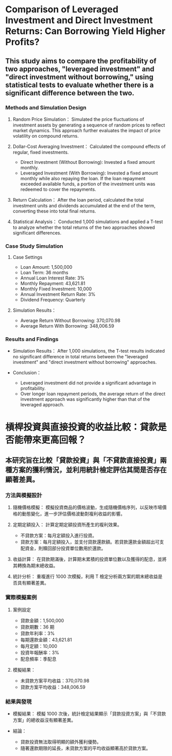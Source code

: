 # Comparison of Leveraged Investment and Direct Investment Returns: Can Borrowing Yield Higher Profits?
## This study aims to compare the profitability of two approaches, "leveraged investment" and "direct investment without borrowing," using statistical tests to evaluate whether there is a significant difference between the two.

### Methods and Simulation Design
1. Random Price Simulation：
Simulated the price fluctuations of investment assets by generating a sequence of random prices to reflect market dynamics. This approach further evaluates the impact of price volatility on compound returns.

2. Dollar-Cost Averaging Investment：
Calculated the compound effects of regular, fixed investments.

    - Direct Investment (Without Borrowing): Invested a fixed amount monthly.
    - Leveraged Investment (With Borrowing): Invested a fixed amount monthly while also repaying the loan. If the loan repayment exceeded available funds, a portion of the investment units was redeemed to cover the repayments.

3. Return Calculation：
After the loan period, calculated the total investment units and dividends accumulated at the end of the term, converting these into total final returns.

4. Statistical Analysis：
Conducted 1,000 simulations and applied a T-test to analyze whether the total returns of the two approaches showed significant differences.

### Case Study Simulation
1. Case Settings
    - Loan Amount: 1,500,000
    - Loan Term: 36 months
    - Annual Loan Interest Rate: 3%
    - Monthly Repayment: 43,621.81
    - Monthly Fixed Investment: 10,000
    - Annual Investment Return Rate: 3%
    - Dividend Frequency: Quarterly

2. Simulation Results：
    - Average Return Without Borrowing: 370,070.98
    - Average Return With Borrowing: 348,006.59

### Results and Findings

- Simulation Results：
After 1,000 simulations, the T-test results indicated no significant difference in total returns between the "leveraged investment" and "direct investment without borrowing" approaches.

- Conclusion：

    - Leveraged investment did not provide a significant advantage in profitability.
    - Over longer loan repayment periods, the average return of the direct investment approach was significantly higher than that of the leveraged approach.


# 槓桿投資與直接投資的收益比較：貸款是否能帶來更高回報？
## 本研究旨在比較「貸款投資」與「不貸款直接投資」兩種方案的獲利情況，並利用統計檢定評估其間是否存在顯著差異。

### 方法與模擬設計
1. 隨機價格模擬：
模擬投資商品的價格波動，生成隨機價格序列，以反映市場價格的動態變化，進一步評估價格波動對複利收益的影響。

2. 定期定額投入：
計算定期定額投資所產生的複利效果。

    - 不貸款方案：每月定額投入進行投資。
    - 貸款方案：每月定額投入，並支付貸款還款額。若貸款還款金額超出可支配資金，則贖回部分投資單位數用於還款。

3. 收益計算：
在貸款期滿後，計算期末累積的投資單位數以及獲得的配息，並將其轉換為期末總收益。

4. 統計分析：
重複進行 1000 次模擬，利用 T 檢定分析兩方案的期末總收益是否具有顯著差異。

### 實際模擬案例
1. 案例設定
    - 貸款金額：1,500,000
    - 貸款期數：36 期
    - 貸款年利率：3%
    - 每期還款金額：43,621.81
    - 每月定額：10,000
    - 投資年報酬率：3%
    - 配息頻率：季配息

2. 模擬結果：
    - 未貸款方案平均收益：370,070.98
    - 貸款方案平均收益：348,006.59

### 結果與發現

- 模擬結果：
模擬 1000 次後，統計檢定結果顯示「貸款投資方案」與「不貸款方案」的總收益沒有顯著差異。

- 結論：

    - 貸款投資無法取得明顯的額外獲利優勢。
    - 隨著還款期限的延長，未貸款方案的平均收益顯著高於貸款方案。
